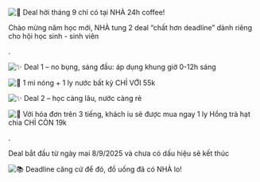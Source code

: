 

![📢](https://static.xx.fbcdn.net/images/emoji.php/v9/t39/1/16/1f4e2.png) Deal hời tháng 9 chỉ có tại NHÀ 24h coffee!

Chào mừng năm học mới, NHÀ tung 2 deal “chất hơn deadline” dành riêng cho hội học sinh - sinh viên

.

![✨](https://static.xx.fbcdn.net/images/emoji.php/v9/tf4/1/16/2728.png) []()Deal 1 – no bụng, sáng đầu: áp dụng khung giờ 0-12h sáng

![🥣](https://static.xx.fbcdn.net/images/emoji.php/v9/tce/1/16/1f963.png) 1 mì nóng + 1 ly nước bất kỳ CHỈ VỚI 55k

![✨](https://static.xx.fbcdn.net/images/emoji.php/v9/tf4/1/16/2728.png) Deal 2 – học càng lâu,  nước càng rẻ

![🥤](https://static.xx.fbcdn.net/images/emoji.php/v9/t4f/1/16/1f964.png) Với hóa đơn trên 3 tiếng, khách iu sẽ được mua ngay 1 ly Hồng trà hạt chia CHỈ CÒN 19k

.

Deal bắt đầu từ ngày mai 8/9/2025 và chưa có dấu hiệu sẽ kết thúc

![📚](https://static.xx.fbcdn.net/images/emoji.php/v9/t49/1/16/1f4da.png) Deadline căng cứ để đó, đồ uống đã có NHÀ lo!
